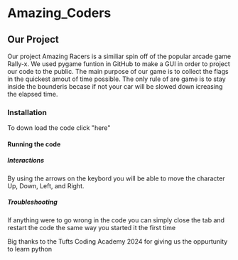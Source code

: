 # Amazing_Coders

## Our Project
Our project Amazing Racers is a similiar spin off of the popular arcade game Rally-x. We used pygame funtion in GitHub to make a GUI in order to project our code to the public. The main purpose of our game is to collect the flags in the quickest amout of time possible. The only rule of are game is to stay inside the bounderis becase if not your car will be slowed down icreasing the elapsed time.

### Installation 
To down load the code click "here" 

#### Running the code

##### Interactions
By using the arrows on the keybord you will be able to move the character Up, Down, Left, and Right.

##### Troubleshooting
If anything were to go wrong in the code you can simply close the tab and restart the code the same way you started it the first time 


Big thanks to the Tufts Coding Academy 2024 for giving us the oppurtunity to learn python


